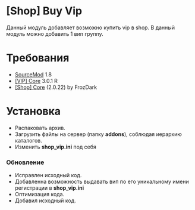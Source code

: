 # **[Shop] Buy Vip**

Данный модуль добавляет возможно купить vip в shop.
В данный модуль можно добавить 1 вип группу.

Требования
===
 - [SourceMod](https://sm.alliedmods.net/) 1.8
 - [[VIP] Core](https://hlmod.ru/resources/vip-core.245/) 3.0.1 R
 - [[Shop] Core](https://hlmod.ru/resources/shop-core-not-supported.182/) (2.0.22) by FrozDark

Установка
===
 - Распаковать архив.
 - Загрузить файлы на сервер (папку **addons**), соблюдая иерархию каталогов.
 - Изменить **shop_vip.ini** под себя

### Обновление
- Исправлен исходный код.
- Добавленна возможность выдавать вип по его уникальному имени регистрации в **shop_vip.ini**
- Оптимизация кода.
- Добавил исходный код.
